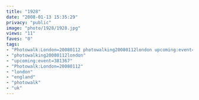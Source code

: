 ```yaml
---
title: "1928"
date: "2008-01-13 15:35:29"
privacy: "public"
image: "photo/1928/1928.jpg"
views: "11"
faves: "0"
tags:
- "Photowalk:London=20080112 photowalking20080112london upcoming:event=381367 london england uk Photowalk:London=20080112"
- "photowalking20080112london"
- "upcoming:event=381367"
- "Photowalk:London=20080112"
- "london"
- "england"
- "photowalk"
- "uk"
---
```


